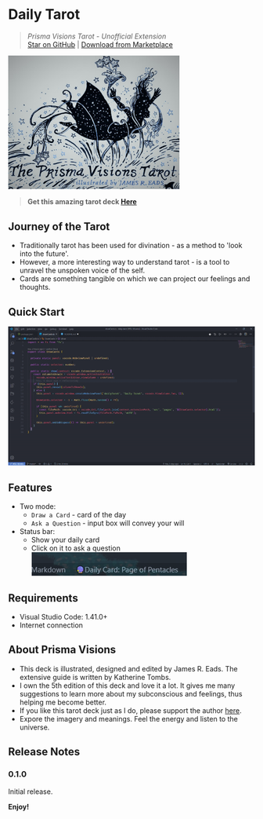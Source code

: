 # Daily Tarot

> _Prisma Visions Tarot - Unofficial Extension_ <br/>
> [Star on GitHub](https://github.com/Raptazure/daily-tarot)  |  [Download from Marketplace](https://marketplace.visualstudio.com/items?itemName=raptazure.daily-tarot)  


<img src="https://github.com/Raptazure/daily-tarot/blob/master/images/header.jpg?raw=true" width="350px">

> **Get this amazing tarot deck [Here](https://www.jamesreadsmerch.com/products/prismavisions)**

## Journey of the Tarot

- Traditionally tarot has been used for divination - as a method to 'look into the future'.
- However, a more interesting way to understand tarot - is a tool to unravel the unspoken voice of the self.
- Cards are something tangible on which we can project our feelings and thoughts.

## Quick Start

![](https://github.com/Raptazure/daily-tarot/blob/master/images/demo.gif?raw=true)

## Features

- Two mode: 
  - `Draw a Card` - card of the day
  - `Ask a Question` - input box will convey your will
- Status bar:
  - Show your daily card
  - Click on it to ask a question  
![](https://github.com/Raptazure/daily-tarot/blob/master/images/status.png?raw=true)

## Requirements

- Visual Studio Code: 1.41.0+
- Internet connection

## About Prisma Visions

- This deck is illustrated, designed and edited by James R. Eads. The extensive guide is written by Katherine Tombs.
- I own the 5th edition of this deck and love it a lot. It gives me many suggestions to learn more about my subconscious and feelings, thus helping me become better.
- If you like this tarot deck just as I do, please support the author [here](https://www.jamesreadsmerch.com/products/prismavisions).
- Expore the imagery and meanings. Feel the energy and listen to the universe.

## Release Notes

### 0.1.0

Initial release.


**Enjoy!**

